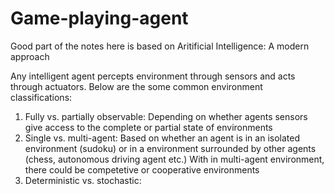# Game-playing-agent
Good part of the notes here is based on Aritificial Intelligence: A modern approach

Any intelligent agent percepts environment through sensors and acts through actuators. Below are the some common environment classifications:

1. Fully vs. partially observable: Depending on whether agents sensors give access to the complete or partial state of environments 
2. Single vs. multi-agent: Based on whether an agent is in an isolated environment (sudoku) or in a environment surrounded by other agents (chess, autonomous driving agent etc.) With in multi-agent environment, there could be competetive or cooperative environments
3. Deterministic vs. stochastic: 
